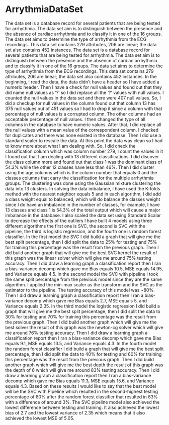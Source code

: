 # ArrythmiaDataSet
The data set is a database record for several patients that are being tested for arrhythmia. The data  set aim is to distinguish between the presence and the absence of cardiac arrhythmia and to classify  it in one of the 16 groups. The data set aims to determine the type of arrhythmia from the ECG  recordings. This data set contains 279 attributes, 206 are linear; the data set also contains 452  instances.
The data set is a database record for several patients that are being tested for arrhythmia. The data 
set aim is to distinguish between the presence and the absence of cardiac arrhythmia and to classify 
it in one of the 16 groups. The data set aims to determine the type of arrhythmia from the ECG 
recordings. This data set contains 279 attributes, 206 are linear; the data set also contains 452 
instances.
In the beginning, I read the data, the data didn’t have a header so I have added a numeric header. 
Then I have a check for null values and found out that they did name null values as ‘?’ so I did 
replace all the ‘?’ values with null values. I counted the null values in the data set and there were 
407 null values. So, I did a checkup for null values in the column found out that column 13 has 
375 null values out of 451 values so I had to drop it since a column with that percentage of null 
values is a corrupted column. The other columns had an acceptable percentage of null values. I 
then changed the type of all columns in the database to have numeric values. After that, I did 
replace all the null values with a mean value of the correspondent column. I checked for duplicates 
and there was none existed in the database. Then I did use a standard scaler to rescale the data. At 
this point the data was clean so I had to know more about what I am dealing with. So, I did check 
the classification column which was column number 279, I count the values in it I found out that 
I am dealing with 13 different classifications. I did discover the class column more and found out 
that class 1 was the dominant class of 54.3% while the other 12 classes have less than 46%. Then 
I did cluster using the age columns which is the column number that equals 0 and the classes 
columns that carry the classification for the multiple arrhythmia groups. The clustering was done 
using the Gaussian mixture clustering the data into 13 clusters.
In solving the data imbalance, I have used the K-folds method with the nearest neighbor equals 5 
and in each algorithm, I did add a class weight equal to balanced, which will do balance the classes 
weight since I do have an imbalance in the number of classes, for example, I have 13 classes and
class 1 is 54.3% of the total output which will cause a major imbalance in the database. I also 
scaled the data set using Standard Scalar to decrease the effects of the outliers
I have built 4 models using three different algorithms the first one is SVC, the second is SVC with 
the pipeline, the third is logistic regression, and the fourth one is random forest classifier.
In the first model the SVC I did build a graph that will give me the best split percentage, then I did 
split the data to 25% for testing and 75% for training this percentage was the result from the 
previous graph. Then I did build another graph that will give me the best SVC kernel the result of 
this graph was the linear solver which will give me around 75% testing accuracy. Then I did draw
a learning graph a classification report then I ran a bias-variance decomp which gave me Bias 
equals 10.5, MSE equals 14.95, and Variance equals 4.5.
In the second model the SVC with pipeline I took the same split percentage from the previous 
model since they are the same algorithm. I applied the min-max scaler as the transform and the 
SVC as the estimator to the pipeline. The testing accuracy of this model was ~80%. Then I did 
draw a learning graph a classification report then I ran a bias-variance decomp which gave me Bias 
equals 2.7, MSE equals 5, and Variance equals 2.35.
In the third model the logistic regression I did build a graph that will give me the best split 
percentage, then I did split the data to 30% for testing and 70% for training this percentage was 
the result from the previous graph. Then I did build another graph which will give me the best 
solver the result of this graph was the newton-cg solver which will give me around 76% testing 
accuracy. Then I did draw a learning graph a classification report then I ran a bias-variance decomp 
which gave me Bias equals 9.1, MSE equals 13.5, and Variance equals 4.3.
In the fourth model the random forest classifier I did build a graph that will give me the best split 
percentage, then I did split the data to 40% for testing and 60% for training this percentage was 
the result from the previous graph. Then I did build another graph which will give me the best 
depth the result of this graph was the depth of 6 which will give me around 83% testing accuracy. 
Then I did draw a learning graph a classification report then I ran a bias-variance decomp which 
gave me Bias equals 11.3, MSE equals 15.6, and Variance equals 4.3.
Based on these results I would like to say that the best model will be the SVC with Pipeline which 
resulted in the second-highest testing percentage of 80% after the random forest classifier that 
resulted in 83% with a difference of around 3%. The SVC pipeline model also achieved the lowest 
difference between testing and training. It also achieved the lowest bias of 2.7 and the lowest 
variance of 2.35 which means that it also achieved the lowest MSE of 5.05.
